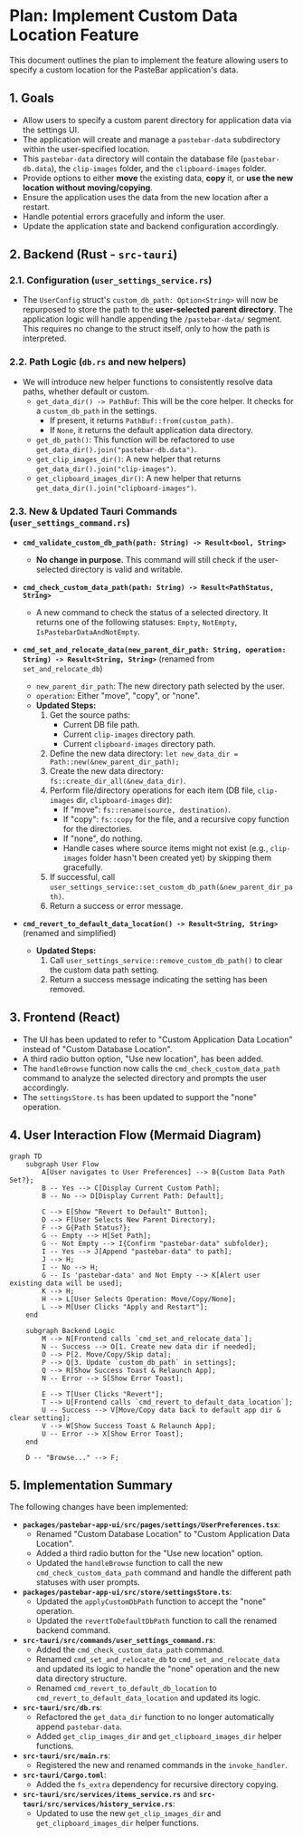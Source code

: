 # Plan: Implement Custom Data Location Feature

This document outlines the plan to implement the feature allowing users to specify a custom location for the PasteBar application's data.

## 1. Goals

*   Allow users to specify a custom parent directory for application data via the settings UI.
*   The application will create and manage a `pastebar-data` subdirectory within the user-specified location.
*   This `pastebar-data` directory will contain the database file (`pastebar-db.data`), the `clip-images` folder, and the `clipboard-images` folder.
*   Provide options to either **move** the existing data, **copy** it, or **use the new location without moving/copying**.
*   Ensure the application uses the data from the new location after a restart.
*   Handle potential errors gracefully and inform the user.
*   Update the application state and backend configuration accordingly.

## 2. Backend (Rust - `src-tauri`)

### 2.1. Configuration (`user_settings_service.rs`)

*   The `UserConfig` struct's `custom_db_path: Option<String>` will now be repurposed to store the path to the **user-selected parent directory**. The application logic will handle appending the `/pastebar-data/` segment. This requires no change to the struct itself, only to how the path is interpreted.

### 2.2. Path Logic (`db.rs` and new helpers)

*   We will introduce new helper functions to consistently resolve data paths, whether default or custom.
    *   `get_data_dir() -> PathBuf`: This will be the core helper. It checks for a `custom_db_path` in the settings.
        *   If present, it returns `PathBuf::from(custom_path)`.
        *   If `None`, it returns the default application data directory.
    *   `get_db_path()`: This function will be refactored to use `get_data_dir().join("pastebar-db.data")`.
    *   `get_clip_images_dir()`: A new helper that returns `get_data_dir().join("clip-images")`.
    *   `get_clipboard_images_dir()`: A new helper that returns `get_data_dir().join("clipboard-images")`.

### 2.3. New & Updated Tauri Commands (`user_settings_command.rs`)

*   **`cmd_validate_custom_db_path(path: String) -> Result<bool, String>`**
    *   **No change in purpose.** This command will still check if the user-selected directory is valid and writable.
*   **`cmd_check_custom_data_path(path: String) -> Result<PathStatus, String>`**
    *   A new command to check the status of a selected directory. It returns one of the following statuses: `Empty`, `NotEmpty`, `IsPastebarDataAndNotEmpty`.
*   **`cmd_set_and_relocate_data(new_parent_dir_path: String, operation: String) -> Result<String, String>`** (renamed from `set_and_relocate_db`)
    *   `new_parent_dir_path`: The new directory path selected by the user.
    *   `operation`: Either "move", "copy", or "none".
    *   **Updated Steps:**
        1.  Get the source paths:
            *   Current DB file path.
            *   Current `clip-images` directory path.
            *   Current `clipboard-images` directory path.
        2.  Define the new data directory: `let new_data_dir = Path::new(&new_parent_dir_path);`
        3.  Create the new data directory: `fs::create_dir_all(&new_data_dir)`.
        4.  Perform file/directory operations for each item (DB file, `clip-images` dir, `clipboard-images` dir):
            *   If "move": `fs::rename(source, destination)`.
            *   If "copy": `fs::copy` for the file, and a recursive copy function for the directories.
            *   If "none", do nothing.
            *   Handle cases where source items might not exist (e.g., `clip-images` folder hasn't been created yet) by skipping them gracefully.
        5.  If successful, call `user_settings_service::set_custom_db_path(&new_parent_dir_path)`.
        6.  Return a success or error message.

*   **`cmd_revert_to_default_data_location() -> Result<String, String>`** (renamed and simplified)
    *   **Updated Steps:**
        1.  Call `user_settings_service::remove_custom_db_path()` to clear the custom data path setting.
        2.  Return a success message indicating the setting has been removed.

## 3. Frontend (React)

*   The UI has been updated to refer to "Custom Application Data Location" instead of "Custom Database Location".
*   A third radio button option, "Use new location", has been added.
*   The `handleBrowse` function now calls the `cmd_check_custom_data_path` command to analyze the selected directory and prompts the user accordingly.
*   The `settingsStore.ts` has been updated to support the "none" operation.

## 4. User Interaction Flow (Mermaid Diagram)

```mermaid
graph TD
    subgraph User Flow
        A[User navigates to User Preferences] --> B{Custom Data Path Set?};
        B -- Yes --> C[Display Current Custom Path];
        B -- No --> D[Display Current Path: Default];

        C --> E[Show "Revert to Default" Button];
        D --> F[User Selects New Parent Directory];
        F --> G{Path Status?};
        G -- Empty --> H[Set Path];
        G -- Not Empty --> I{Confirm "pastebar-data" subfolder};
        I -- Yes --> J[Append "pastebar-data" to path];
        J --> H;
        I -- No --> H;
        G -- Is 'pastebar-data' and Not Empty --> K[Alert user existing data will be used];
        K --> H;
        H --> L[User Selects Operation: Move/Copy/None];
        L --> M[User Clicks "Apply and Restart"];
    end

    subgraph Backend Logic
        M --> N[Frontend calls `cmd_set_and_relocate_data`];
        N -- Success --> O[1. Create new data dir if needed];
        O --> P[2. Move/Copy/Skip data];
        P --> Q[3. Update `custom_db_path` in settings];
        Q --> R[Show Success Toast & Relaunch App];
        N -- Error --> S[Show Error Toast];

        E --> T[User Clicks "Revert"];
        T --> U[Frontend calls `cmd_revert_to_default_data_location`];
        U -- Success --> V[Move/Copy data back to default app dir & clear setting];
        V --> W[Show Success Toast & Relaunch App];
        U -- Error --> X[Show Error Toast];
    end

    D -- "Browse..." --> F;
```

## 5. Implementation Summary

The following changes have been implemented:

*   **`packages/pastebar-app-ui/src/pages/settings/UserPreferences.tsx`**:
    *   Renamed "Custom Database Location" to "Custom Application Data Location".
    *   Added a third radio button for the "Use new location" option.
    *   Updated the `handleBrowse` function to call the new `cmd_check_custom_data_path` command and handle the different path statuses with user prompts.
*   **`packages/pastebar-app-ui/src/store/settingsStore.ts`**:
    *   Updated the `applyCustomDbPath` function to accept the "none" operation.
    *   Updated the `revertToDefaultDbPath` function to call the renamed backend command.
*   **`src-tauri/src/commands/user_settings_command.rs`**:
    *   Added the `cmd_check_custom_data_path` command.
    *   Renamed `cmd_set_and_relocate_db` to `cmd_set_and_relocate_data` and updated its logic to handle the "none" operation and the new data directory structure.
    *   Renamed `cmd_revert_to_default_db_location` to `cmd_revert_to_default_data_location` and updated its logic.
*   **`src-tauri/src/db.rs`**:
    *   Refactored the `get_data_dir` function to no longer automatically append `pastebar-data`.
    *   Added `get_clip_images_dir` and `get_clipboard_images_dir` helper functions.
*   **`src-tauri/src/main.rs`**:
    *   Registered the new and renamed commands in the `invoke_handler`.
*   **`src-tauri/Cargo.toml`**:
    *   Added the `fs_extra` dependency for recursive directory copying.
*   **`src-tauri/src/services/items_service.rs`** and **`src-tauri/src/services/history_service.rs`**:
    *   Updated to use the new `get_clip_images_dir` and `get_clipboard_images_dir` helper functions.
